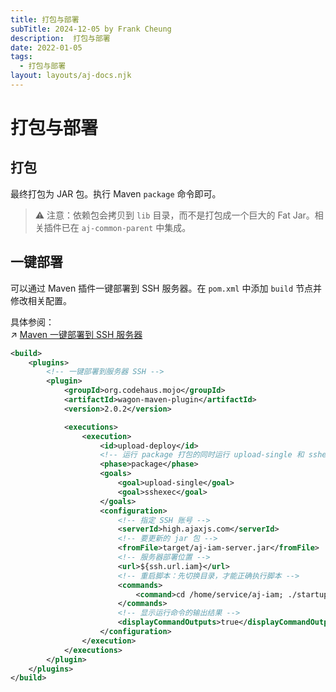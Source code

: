 ```yaml
---
title: 打包与部署
subTitle: 2024-12-05 by Frank Cheung
description:  打包与部署
date: 2022-01-05
tags:
  - 打包与部署
layout: layouts/aj-docs.njk
---
```



# 打包与部署

## 打包

最终打包为 JAR 包。执行 Maven `package` 命令即可。

> ⚠️ 注意：依赖包会拷贝到 `lib` 目录，而不是打包成一个巨大的 Fat Jar。相关插件已在 `aj-common-parent` 中集成。

## 一键部署

可以通过 Maven 插件一键部署到 SSH 服务器。在 `pom.xml` 中添加 `build` 节点并修改相关配置。

具体参阅：  
↗ [Maven 一键部署到 SSH 服务器](https://blog.csdn.net/zhangxin09/article/details/132456075)

```xml
<build>
    <plugins>
        <!-- 一键部署到服务器 SSH -->
        <plugin>
            <groupId>org.codehaus.mojo</groupId>
            <artifactId>wagon-maven-plugin</artifactId>
            <version>2.0.2</version>

            <executions>
                <execution>
                    <id>upload-deploy</id>
                    <!-- 运行 package 打包的同时运行 upload-single 和 sshexec -->
                    <phase>package</phase>
                    <goals>
                        <goal>upload-single</goal>
                        <goal>sshexec</goal>
                    </goals>
                    <configuration>
                        <!-- 指定 SSH 账号 -->
                        <serverId>high.ajaxjs.com</serverId>
                        <!-- 要更新的 jar 包 -->
                        <fromFile>target/aj-iam-server.jar</fromFile>
                        <!-- 服务器部署位置 -->
                        <url>${ssh.url.iam}</url>
                        <!-- 重启脚本：先切换目录，才能正确执行脚本 -->
                        <commands>
                            <command>cd /home/service/aj-iam; ./startup.sh</command>
                        </commands>
                        <!-- 显示运行命令的输出结果 -->
                        <displayCommandOutputs>true</displayCommandOutputs>
                    </configuration>
                </execution>
            </executions>
        </plugin>
    </plugins>
</build>
```
